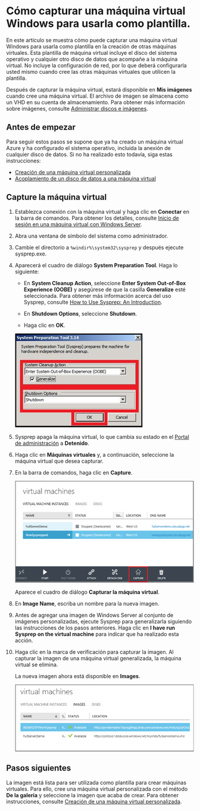 <properties urlDisplayName="Capture an image" pageTitle="Captura de una imagen de una m&aacute;quina virtual que ejecuta Windows Server" metaKeywords="Azure capture image vm, capturing vm" description="Aprenda a capturar una imagen de una m&aacute;quina virtual de Azure que ejecuta Windows Server 2008 R2. " metaCanonical="" services="virtual-machines" documentationCenter="" title="Captura de una imagen de una m&aacute;quina virtual que ejecuta Windows Server" authors="kathydav" solutions="" manager="timlt" editor="tysonn" />

<tags ms.service="virtual-machines" ms.workload="infrastructure-services" ms.tgt_pltfrm="vm-windows" ms.devlang="na" ms.topic="article" ms.date="01/01/1900" ms.author="kathydav" />

# Cómo capturar una máquina virtual Windows para usarla como plantilla.

En este artículo se muestra cómo puede capturar una máquina virtual Windows para usarla como plantilla en la creación de otras máquinas virtuales. Esta plantilla de máquina virtual incluye el disco del sistema operativo y cualquier otro disco de datos que acompañe a la máquina virtual. No incluye la configuración de red, por lo que deberá configurarla usted mismo cuando cree las otras máquinas virtuales que utilicen la plantilla.

Después de capturar la máquina virtual, estará disponible en **Mis imágenes** cuando cree una máquina virtual. El archivo de imagen se almacena como un VHD en su cuenta de almacenamiento. Para obtener más información sobre imágenes, consulte [Administrar discos e imágenes][Administrar discos e imágenes].

## Antes de empezar

Para seguir estos pasos se supone que ya ha creado un máquina virtual Azure y ha configurado el sistema operativo, incluida la anexión de cualquier disco de datos. Si no ha realizado esto todavía, siga estas instrucciones:

-   [Creación de una máquina virtual personalizada][Creación de una máquina virtual personalizada]
-   [Acoplamiento de un disco de datos a una máquina virtual][Acoplamiento de un disco de datos a una máquina virtual]

## Capture la máquina virtual

1.  Establezca conexión con la máquina virtual y haga clic en **Conectar** en la barra de comandos. Para obtener los detalles, consulte [Inicio de sesión en una máquina virtual con Windows Server][Inicio de sesión en una máquina virtual con Windows Server].

2.  Abra una ventana de símbolo del sistema como administrador.

3.  Cambie el directorio a `%windir%\system32\sysprep` y después ejecute sysprep.exe.

4.  Aparecerá el cuadro de diálogo **System Preparation Tool**. Haga lo siguiente:

    -   En **System Cleanup Action**, seleccione **Enter System Out-of-Box Experience (OOBE)** y asegúrese de que la casilla **Generalize** esté seleccionada. Para obtener más información acerca del uso Sysprep, consulte [How to Use Sysprep: An Introduction][How to Use Sysprep: An Introduction].

    -   En **Shutdown Options**, seleccione **Shutdown**.

    -   Haga clic en **OK**.

    ![Ejecute Sysprep][Ejecute Sysprep]

5.  Sysprep apaga la máquina virtual, lo que cambia su estado en el [Portal de administración][Portal de administración] a **Detenido**.

6.  Haga clic en **Máquinas virtuales** y, a continuación, seleccione la máquina virtual que desea capturar.

7.  En la barra de comandos, haga clic en **Capture**.

    ![Capture la máquina virtual][Capture la máquina virtual]

    Aparece el cuadro de diálogo **Capturar la máquina virtual**.

8.  En **Image Name**, escriba un nombre para la nueva imagen.

9.  Antes de agregar una imagen de Windows Server al conjunto de imágenes personalizadas, ejecute Sysprep para generalizarla siguiendo las instrucciones de los pasos anteriores. Haga clic en **I have run Sysprep on the virtual machine** para indicar que ha realizado esta acción.

10. Haga clic en la marca de verificación para capturar la imagen. Al capturar la imagen de una máquina virtual generalizada, la máquina virtual se elimina.

    La nueva imagen ahora está disponible en **Images**.

    ![Captura correcta de la imagen][Captura correcta de la imagen]

## Pasos siguientes

La imagen está lista para ser utilizada como plantilla para crear máquinas virtuales. Para ello, cree una máquina virtual personalizada con el método **De la galería** y seleccione la imagen que acaba de crear. Para obtener instrucciones, consulte [Creación de una máquina virtual personalizada][Creación de una máquina virtual personalizada].

  [Administrar discos e imágenes]: http://go.microsoft.com/fwlink/p/?LinkId=397536
  [Creación de una máquina virtual personalizada]: ../virtual-machines-create-custom/
  [Acoplamiento de un disco de datos a una máquina virtual]: ../storage-windows-attach-disk/
  [Inicio de sesión en una máquina virtual con Windows Server]: http://www.windowsazure.com/es-es/manage/windows/how-to-guides/log-on-a-windows-vm/
  [How to Use Sysprep: An Introduction]: http://technet.microsoft.com/es-es/library/bb457073.aspx
  [Ejecute Sysprep]: ./media/virtual-machines-capture-image-windows-server/SysprepGeneral.png
  [Portal de administración]: http://manage.windowsazure.com
  [Capture la máquina virtual]: ./media/virtual-machines-capture-image-windows-server/CaptureVM.png
  [Captura correcta de la imagen]: ./media/virtual-machines-capture-image-windows-server/VMCapturedImageAvailable.png
